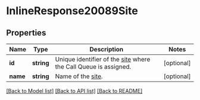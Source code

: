 # InlineResponse20089Site

## Properties
Name | Type | Description | Notes
------------ | ------------- | ------------- | -------------
**id** | **string** | Unique identifier of the [site](https://support.zoom.us/hc/en-us/articles/360020809672-Managing-Multiple-Sites) where the Call Queue is assigned. | [optional] 
**name** | **string** | Name of the [site](https://support.zoom.us/hc/en-us/articles/360020809672-Managing-Multiple-Sites). | [optional] 

[[Back to Model list]](../README.md#documentation-for-models) [[Back to API list]](../README.md#documentation-for-api-endpoints) [[Back to README]](../README.md)


